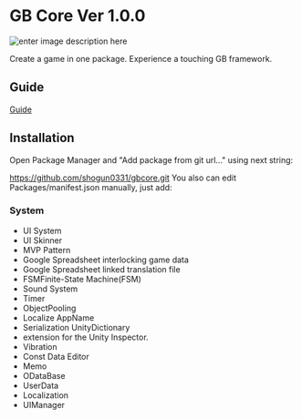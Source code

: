 # GB Core Ver 1.0.0
![enter image description here](https://gb-framework.gitbook.io/~gitbook/image?url=https%3A%2F%2F1257892085-files.gitbook.io%2F%7E%2Ffiles%2Fv0%2Fb%2Fgitbook-x-prod.appspot.com%2Fo%2Fspaces%252FYV68fltov84GEf01AIvc%252Fuploads%252FPTGbA5vzrIQWClYXIYxd%252FGemini_Generated_Image_60hgff60hgff60hg.jpg%3Falt%3Dmedia%26token%3D11be5d4e-1ee7-4e38-bf17-1700c5a769e4&width=768&dpr=4&quality=100&sign=d24660cb&sv=2)

Create a game in one package.
Experience a touching GB framework.

## Guide

  [Guide](https://gb-framework.gitbook.io/gb-framework-docs)

## Installation

Open Package Manager and "Add package from git url..." using next string:

https://github.com/shogun0331/gbcore.git
You also can edit Packages/manifest.json manually, just add:


### System

- UI System
- UI Skinner
- MVP Pattern
- Google Spreadsheet interlocking game data
- Google Spreadsheet linked translation file
- FSMFinite-State Machine(FSM)
- Sound System
- Timer
- ObjectPooling
- Localize AppName
- Serialization UnityDictionary
- extension for the Unity Inspector.
- Vibration
- Const Data Editor
- Memo
- ODataBase
- UserData
- Localization
- UIManager

